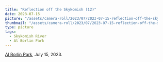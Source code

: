 ```yaml
---
title: "Reflection off the Skykomish (12)"
date: 2023-07-15
picture: "/assets/camera-roll/2023/07/2023-07-15-reflection-off-the-skykomish-12/20230716_035424647_iOS.jpg"
thumbnail: "/assets/camera-roll/2023/07/2023-07-15-reflection-off-the-skykomish-12/20230716_035424647_iOS-thumbnail.jpg"
type: picture
tags:
  - Skykomish River
  - Al Borlin Park
---
```

[Al Borlin Park](/al-borlin-park/), July 15, 2023.